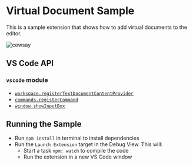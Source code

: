 # Virtual Document Sample

This is a sample extension that shows how to add virtual documents to the editor.

![cowsay](https://github.com/Microsoft/vscode-extension-samples/blob/master/virtual-document-sample/cowsay.gif)


## VS Code API

### `vscode` module

- [`workspace.registerTextDocumentContentProvider`](https://code.visualstudio.com/api/references/vscode-api#workspace.registerTextDocumentContentProvider)
- [`commands.registerCommand`](https://code.visualstudio.com/api/references/vscode-api#commands.registerCommand)
- [`window.showInputBox`](https://code.visualstudio.com/api/references/vscode-api#window.showInputBox)

## Running the Sample

- Run `npm install` in terminal to install dependencies
- Run the `Launch Extension` target in the Debug View. This will:
	- Start a task `npm: watch` to compile the code
	- Run the extension in a new VS Code window
